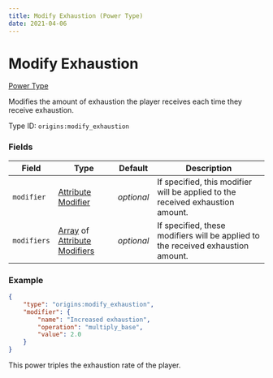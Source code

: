 ```yaml
---
title: Modify Exhaustion (Power Type)
date: 2021-04-06
---
```


# Modify Exhaustion

[Power Type](../power_types.md)

Modifies the amount of exhaustion the player receives each time they receive exhaustion.

Type ID: `origins:modify_exhaustion`

### Fields

Field  | Type | Default | Description
-------|------|---------|-------------
`modifier` | [Attribute Modifier](../data_types/attribute_modifier.md) | _optional_ | If specified, this modifier will be applied to the received exhaustion amount.
`modifiers` | [Array](../data_types/array.md) of [Attribute Modifiers](../data_types/attribute_modifier.md) | _optional_ | If specified, these modifiers will be applied to the received exhaustion amount.


### Example
```json
{
    "type": "origins:modify_exhaustion",
    "modifier": {
        "name": "Increased exhaustion",
        "operation": "multiply_base",
        "value": 2.0
    }
}
```
This power triples the exhaustion rate of the player.
